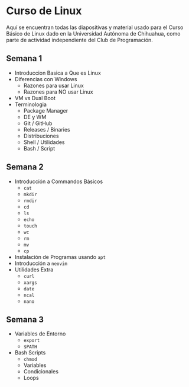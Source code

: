 # Curso de Linux

Aquí se encuentran todas las diapositivas y material usado para el Curso
Básico de Linux dado en la Universidad Autónoma de Chihuahua, como parte de
actividad independiente del Club de Programación.

## Semana 1

- Introduccion Basica a Que es Linux
- Diferencias con Windows
    - Razones para usar Linux
    - Razones para NO usar Linux
- VM vs Dual Boot
- Terminologia
    - Package Manager
    - DE y WM
    - Git / GitHub
    - Releases / Binaries
    - Distribuciones
    - Shell / Utilidades
    - Bash / Script

## Semana 2

- Introducción a Commandos Básicos
    - `cat`
    - `mkdir`
    - `rmdir`
    - `cd`
    - `ls`
    - `echo`
    - `touch`
    - `wc`
    - `rm`
    - `mv`
    - `cp`
- Instalación de Programas usando `apt`
- Introducción a `neovim`
- Utilidades Extra
    - `curl`
    - `xargs`
    - `date`
    - `ncal`
    - `nano`

## Semana 3

- Variables de Entorno
    - `export`
    - `$PATH`
- Bash Scripts
    - `chmod`
    - Variables
    - Condicionales
    - Loops
